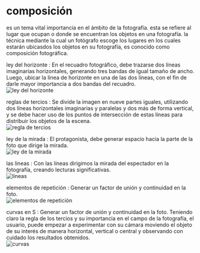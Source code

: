 # composición

es un tema vital importancia en el ámbito de la fotografía. esta se refiere al lugar que ocupan o donde se encuentran los objetos en una fotografía. la técnica mediante la cual un fotógrafo escoge los lugares en los cuales estarán ubicasdos los objetos en su fotografía, es conocido como composición fotográfica.

ley del horizonte
: En el recuadro fotográfico, debe trazarse dos líneas imaginarias horizontales, generando tres bandas de igual tamaño de ancho. Luego, ubicar la línea de horizonte en una de las dos líneas, con el fin de darle mayor importancia a dos bandas del recuadro.<br>
![ley del horizonte](/img/fotografia/ley-del-horizonte.png)

reglas de tercios
: Se divide la imagen en nueve partes iguales, utilizando dos líneas horizontales imaginarias y paralelas y dos más de forma vertical, y se debe hacer uso de los puntos de intersección de estas líneas para distribuir los objetos de la escena.<br>
![regla de tercios](/img/fotografia/regla-de-tercios.png)

ley de la mirada
: El protagonista, debe generar espacio hacia la parte de la foto que dirige la mirada.<br>
![ley de la mirada](/img/fotografia/ley-de-la-mirada.png)

las lineas
: Con las líneas dirigimos la mirada del espectador en la fotografía, creando lecturas significativas.<br>
![lineas](/img/fotografia/lineas.png)

elementos de repetición
: Generar un factor de unión y continuidad en la foto.<br>
![elementos de repetición](/img/fotografia/repeticion.webp)

curvas en S
: Generar un factor de unión y continuidad en la foto. Teniendo claro la regla de los tercios y su importancia en el campo de la fotografía, el usuario, puede empezar a experimentar con su cámara moviendo el objeto de su interés de manera horizontal, vertical o central y observando con cuidado los resultados obtenidos.<br>
![curvas](/img/fotografia/curvas.png)